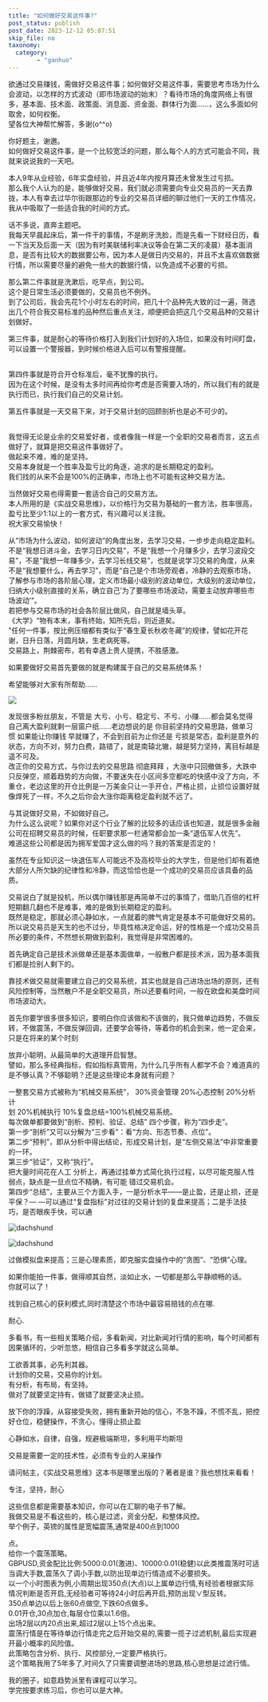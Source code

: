 ```yaml
---
title: "如何做好交易这件事?"
post_status: publish
post_date: 2023-12-12 05:07:51
skip_file: no
taxonomy:
  category:
        - "ganhuo"
---
```


欲通过交易赚钱，需做好交易这件事；如何做好交易这件事，需要思考市场为什么会波动，以怎样的方式波动（即市场波动的始末）？看待市场的角度网络上有很多，基本面、技术面、政策面、消息面、资金面、群体行为面……，这么多面如何取舍，如何权衡。  
望各位大神帮忙解答，多谢(o^^o)

你好题主，谢邀。  
如何做好交易这件事，是一个比较宽泛的问题，那么每个人的方式可能会不同，我就来说说我的一天吧。

本人9年从业经验，6年实盘经验，并且近4年内按月算还未曾发生过亏损。  
那么我个人认为的是，能够做好交易，我们就必须需要向专业交易员的一天去靠拢，本人有幸去过华尔街跟那边的专业的交易员详细的聊过他们一天的工作情况，​我从中吸取了一些适合我的时间的方式。

话不多说，直奔主题吧。  
我每天早晨起床后，第一件干的事情，不是刷牙洗脸，而是先看一下财经日历，看一下当天及后面一天（因为有时美联储利率决议等会在第二天的凌晨）基本面消息，是否有比较大的数据要公布，因为本人是做日内交易的，并且不太喜欢做数据行情，所以需要尽量的避免一些大的数据行情，以免造成不必要的亏损。

那么第二件事就是洗漱后，吃早点，到公司。  
这个是日常生活必须要做的，交易员也不例外。  
到了公司后，我会先花1个小时左右的时间，把几十个品种先大致的过一遍，筛选出几个符合我交易标准的品种然后重点关注，顺便把会把这几个交易品种的交易计划做好。

第三件事，就是耐心的等待价格打入到我们计划好的入场位，如果没有时间盯盘，可以设置一个警报器，到时候价格进入后可以有警报提醒。  
​

第四件事就是符合开仓标准后，毫不犹豫的执行。  
因为在这个时候，是没有太多时间再给你考虑是否需要入场的，所以我们有的就是执行而已，执行我们自己的交易计划。

第五件事就是一天交易下来，对于交易计划的回顾剖析也是必不可少的。  
​

我觉得无论是业余的交易爱好者，或者像我一样是一个全职的交易者而言，这五点做好了，就算是把交易这件事做好了。  
做起来不难，难的是坚持。  
交易本身就是一个胜率及盈亏比的角逐，追求的是长期稳定的盈利。  
我们找的从来不会是100%的正确率，市场上也不可能有这种交易方法。

当然做好交易也得需要一套适合自己的交易方法。  
本人所用的是《实战交易思维》，以价格行为交易为基础的一套方法，胜率很高，盈亏比至少1:1以上的一套方式，有兴趣可以关注我。  
祝大家交易愉快！​

从“市场为什么波动，如何波动”的角度出发，去学习交易，一步步走向稳定盈利。  
不是“我想日进斗金，去学习日内交易”，不是“我想一个月赚多少，去学习波段交易”，不是“我想一年赚多少，去学习长线交易”，也就是说学习交易的角度，从来不是“我想要什么，再去学习”，而是“自己是个市场旁观者，冷静的去观察市场，了解参与市场的各阶层心理，定义市场最小级别的波动单位，大级别的波动单位，归纳大小级别直接的关系，确立自己’为了要哪些市场波动，需要主动放弃哪些市场波动’”。  
若把参与交易市场的社会各阶层比做风，自己就是墙头草。  
《大学》“物有本末，事有终始，知所先后，则近道矣。  
”任何一件事，按比例压缩都有类似于“春生夏长秋收冬藏”的规律，譬如花开花谢，日升日落，月圆月缺，生老病死等。  
交易路上，荆棘密布，若有幸遇上贵人提携，不胜感激。

如果要做好交易首先要做的就是构建属于自己的交易系统体系！

希望能够对大家有所帮助……

![](https://cdn.fendou.la/funstoutiao/2020/11/161913275.jpg)

发现很多粉丝朋友，不管是 大亏、小亏、稳定亏、不亏、小赚……都会莫名觉得自己离大盈利就剩一层窗户纸……老边想说的是 你目前坚持的交易思路，做单习惯 如果能让你赚钱 早就赚了，不会到目前为止你还是 亏损是常态，盈利是意外的状态，方向不对，努力白费，路错了，就是南辕北辙，越是努力坚持，离目标越是遥不可及。  
改正你的交易方式，与你过去的交易思路 彻底拜拜 ，大涨中只回撤做多，大跌中只反弹空，顺着趋势的方向做，不要迷失在小区间多空都吃的快感中没了方向，不重仓，老边这里的开仓比例是一万美金只让一手开仓，严格止损，止损位设置好就像焊死了一样，不久之后你会大涨你距离稳定盈利就不远了。

与其说做好交易，不如做好自己。  
为什么这么说呢？如果你对这个行业了解的比较多的话应该也知道，就是很多金融公司在招聘交易员的时候，任职要求那一栏通常都会加一条“退伍军人优先”。  
难道这些公司都是因为拥军爱国才这么做的吗？我的答案是否定的！

虽然在专业知识这一块退伍军人可能远不及高校毕业的大学生，但是他们却有着绝大部分人所欠缺的纪律性和冷静，而这恰恰也是一个成功的交易员应该具备的品质。

交易说白了就是投机，所以偶尔赚钱那是再简单不过的事情了，借助几百倍的杠杆短期翻几翻也不是难事，难的是做到长期稳定的盈利。  
既然是稳定，那就必须心静如水，一点就着的脾气肯定是基本不可能做好交易的。  
所以说交易员是天生的也不过分，毕竟性格决定命运，好的性格是一个成功交易员所必要的条件，不然想长期做到盈利，我觉得是非常困难的。

首先确定自己是技术派做单还是基本面做单，一般散户都是技术派，因为基本面我们都是捡别人剩下的。

靠技术做交易就需要建立自己的交易系统，其实也就是自己进场出场的原则，还有风险控制等，当然散户不是全职交易员，所以还要看时间，一般在欧盘和美盘时间市场波动大。

首先你要学很多很多知识，要明白你应该做和不该做的，我只做单边趋势，不做反转，不做震荡，不做反弹回调，还要学会等待，等着你的机会到来，他一定会来，只是在将来的某个时刻

放弃小聪明，从最简单的大道理开启智慧。  
譬如，那么多经典指标，假如指标真管用，为什么几乎所有人都学不会？难道真的是不够认真？不够聪明？还是这些理论本身就有问题？

一整套交易方式被称为“机械交易系统”， 30%资金管理 20%心态控制 20%分析计  
划 20%机械执行 10%复盘总结=100%机械交易系统。  
每次做单都要做到“剖析、预判、验证、总结” 四个步骤，称为“四步走”。  
第一步“剖析”又可以分解为“三步看”：看“方向、形态节奏、点位”。  
第二步“预判”，即从分析中得出结论，形成交易计划，是“左侧交易法”中非常重要的一环。  
第三步“验证”，又称“执行”。  
把大量时间花在人工 分析上，再通过挂单方式简化执行过程，以尽可能克服人性弱点，缺点是一旦点位不精确，有可能 错过交易机会。  
第四步“总结”，主要从三个方面入手，一是分析水平——是止盈，还是止损，还是平保？— —可以通过“复盘指标”对过往的交易计划的复盘来提高；二是手法技巧，是否眼疾手快，可以通

![dachshund](https://cdn.fendou.la/funstoutiao/2020/11/170027989.jpg)

![dachshund](https://cdn.fendou.la/funstoutiao/2020/11/170027489.jpg)

过做模拟盘来提高；三是心理素质，即克服实盘操作中的“贪图”、“恐惧”心理。

如果你能拍一件事，做得顺其自然，淡如止水，一切都是那么平静顺畅的话。  
你就可以了！

找到自己核心的获利模式,同时清楚这个市场中最容易赔钱的点在哪.

耐心.​

多看书，有一些相关策略介绍，多看新闻，对比新闻对行情的影响，每个时间都有因果循环的，少听忽悠，相信自己多看多学就这么简单。

工欲善其事，必先利其器。  
计划你的交易，交易你的计划。  
有分析，有布局，有坚持。  
做对了就要坚定持有，做错了就要坚决止损。

放下你的浮躁，从容接受失败，拥有重新开始的信心，不急不躁，不慌不乱，把控好仓位，稳健操作，不贪心，懂得止损止盈

心静如水，自律，自强，规避极端斯坦，多利用平均斯坦

交易是需要一定的技术性，必须有专业的人来操作

请问帖主，《实战交易思维》这本书是哪里出版的？著者是谁？我也想找来看看！

专注，坚持，耐心

这些信息都是需要基本知识，你可以在汇聊的电子书了解。  
我做交易是不看这些的，核心是过滤，资金分配，和整体风控。  
举个例子，英镑的属性是宽幅震荡,通常是400点到1000

点。  
给你一个震荡策略。  
GBPUSD,资金配比比例:5000:0.01(激进)、10000:0.01(稳健)以此类推震荡时可适当调大手数,震荡久了调小手数,以防出现单边行情造成不必要损失。  
以一个小时图表为例,小周期出现350点(大点)以上属单边行情,有经验者根据实际情况判断是否开启,无经验者可等待24小时后再开启,预防出现∨型反转。  
350点单边以后上张60点做空,下跌60点做多。  
0.01开仓,30点加仓,每层仓位乘以1.6倍。  
出场2层以内20点出来,超过2层以上15个点出来。  
震荡行情是在等待单边行情走完之后开始交易的,需要一揽子过滤机制,最后实现避开最小概率的风险值。  
此策略包含分析、执行、风控部分,一定要严格执行。  
这个策略我用了5年多了,时间久了只需要调整进场的思路,核心思想是过滤行情。

我的圈子，如意趋势派里有课程可以学习。  
学完按要求练习后，你也可以是大神。
